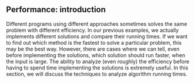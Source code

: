 ## Performance: introduction

Different programs using different approaches sometimes solves the same problem
with different efficiency.  In our previous examples, we actually implements
different solutions and compare their running times.  If we want to find out
which method is the fastest to solve a particular problem, this may be the best
way.  However, there are cases where we can tell, even before implementing the
solutions, which solution should run faster, when the input is large.  The
ability to analyze (even roughly) the efficiency before having to spend time
implementing the solutions is extremely useful.  In this section, we will
discuss the techniques to analyze algorithm running times.

